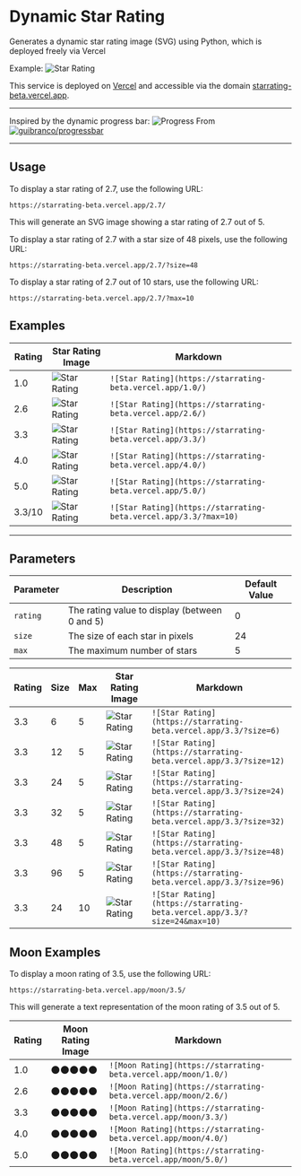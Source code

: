 # Dynamic Star Rating

Generates a dynamic star rating image (SVG) using Python, which is deployed freely via Vercel

Example: ![Star Rating](https://starrating-beta.vercel.app/4.3/)

This service is deployed on [Vercel](https://vercel.com) and accessible via the domain [starrating-beta.vercel.app](https://starrating-beta.vercel.app).

---

Inspired by the dynamic progress bar: ![Progress](https://progress-bar.xyz/28/)
From [![guibranco/progressbar](https://img.shields.io/badge/guibranco%2Fprogressbar-black?style=flat&logo=github)](https://github.com/guibranco/progressbar)


---

## Usage

To display a star rating of 2.7, use the following URL:

`https://starrating-beta.vercel.app/2.7/`

This will generate an SVG image showing a star rating of 2.7 out of 5.

To display a star rating of 2.7 with a star size of 48 pixels, use the following URL:

`https://starrating-beta.vercel.app/2.7/?size=48`

To display a star rating of 2.7 out of 10 stars, use the following URL:

`https://starrating-beta.vercel.app/2.7/?max=10`

## Examples

| Rating | Star Rating Image                                       | Markdown                                                  |
| ------ | ------------------------------------------------------- | --------------------------------------------------------- |
| 1.0    | ![Star Rating](https://starrating-beta.vercel.app/1.0/) | `![Star Rating](https://starrating-beta.vercel.app/1.0/)` |
| 2.6    | ![Star Rating](https://starrating-beta.vercel.app/2.6/) | `![Star Rating](https://starrating-beta.vercel.app/2.6/)` |
| 3.3    | ![Star Rating](https://starrating-beta.vercel.app/3.3/) | `![Star Rating](https://starrating-beta.vercel.app/3.3/)` |
| 4.0    | ![Star Rating](https://starrating-beta.vercel.app/4.0/) | `![Star Rating](https://starrating-beta.vercel.app/4.0/)` |
| 5.0    | ![Star Rating](https://starrating-beta.vercel.app/5.0/) | `![Star Rating](https://starrating-beta.vercel.app/5.0/)` |
| 3.3/10 | ![Star Rating](https://starrating-beta.vercel.app/3.3/?max=10) | `![Star Rating](https://starrating-beta.vercel.app/3.3/?max=10)` |

---

## Parameters

| Parameter | Description                                   | Default Value |
| --------- | --------------------------------------------- | ------------- |
| `rating`  | The rating value to display (between 0 and 5) | 0             |
| `size`    | The size of each star in pixels               | 24            |
| `max`     | The maximum number of stars                   | 5             |

| Rating | Size | Max | Star Rating Image                                               | Markdown                                                          |
| ------ | ---- | --- | --------------------------------------------------------------- | ----------------------------------------------------------------- |
| 3.3    | 6    | 5   | ![Star Rating](https://starrating-beta.vercel.app/3.3/?size=6)  | `![Star Rating](https://starrating-beta.vercel.app/3.3/?size=6)`  |
| 3.3    | 12   | 5   | ![Star Rating](https://starrating-beta.vercel.app/3.3/?size=12) | `![Star Rating](https://starrating-beta.vercel.app/3.3/?size=12)` |
| 3.3    | 24   | 5   | ![Star Rating](https://starrating-beta.vercel.app/3.3/?size=24) | `![Star Rating](https://starrating-beta.vercel.app/3.3/?size=24)` |
| 3.3    | 32   | 5   | ![Star Rating](https://starrating-beta.vercel.app/3.3/?size=32) | `![Star Rating](https://starrating-beta.vercel.app/3.3/?size=32)` |
| 3.3    | 48   | 5   | ![Star Rating](https://starrating-beta.vercel.app/3.3/?size=48) | `![Star Rating](https://starrating-beta.vercel.app/3.3/?size=48)` |
| 3.3    | 96   | 5   | ![Star Rating](https://starrating-beta.vercel.app/3.3/?size=96) | `![Star Rating](https://starrating-beta.vercel.app/3.3/?size=96)` |
| 3.3    | 24   | 10  | ![Star Rating](https://starrating-beta.vercel.app/3.3/?size=24&max=10) | `![Star Rating](https://starrating-beta.vercel.app/3.3/?size=24&max=10)` |


## Moon Examples

To display a moon rating of 3.5, use the following URL:

`https://starrating-beta.vercel.app/moon/3.5/`

This will generate a text representation of the moon rating of 3.5 out of 5.

| Rating | Moon Rating Image                                       | Markdown                                                  |
| ------ | ------------------------------------------------------- | --------------------------------------------------------- |
| 1.0    | 🌑🌑🌑🌑🌑 | `![Moon Rating](https://starrating-beta.vercel.app/moon/1.0/)` |
| 2.6    | 🌑🌑🌑🌑🌑 | `![Moon Rating](https://starrating-beta.vercel.app/moon/2.6/)` |
| 3.3    | 🌑🌑🌑🌑🌑 | `![Moon Rating](https://starrating-beta.vercel.app/moon/3.3/)` |
| 4.0    | 🌑🌑🌑🌑🌑 | `![Moon Rating](https://starrating-beta.vercel.app/moon/4.0/)` |
| 5.0    | 🌑🌑🌑🌑🌑 | `![Moon Rating](https://starrating-beta.vercel.app/moon/5.0/)` |
